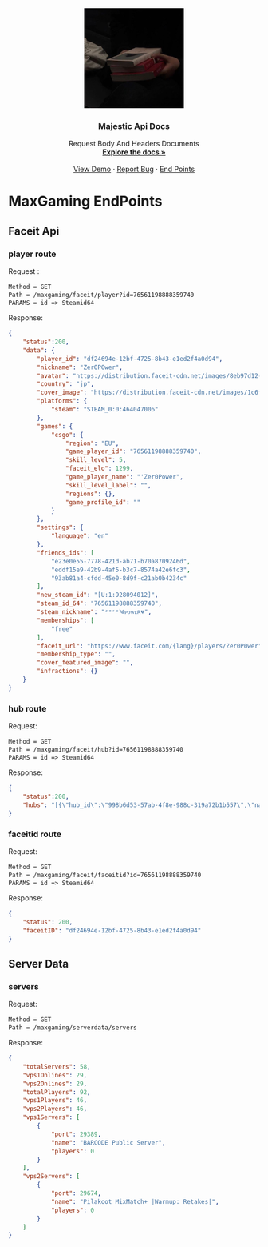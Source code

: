 <!-- PROJECT LOGO -->
<div align="center">
  <a href="https://github.com/Zer0Power/Majestic-Api">
    <img src="images/logo3.png" alt="Logo" width="200" height="200">
  </a>

  <h3 align="center">Majestic Api Docs</h3>

  <p align="center">
    Request Body And Headers Documents
    <br />
    <a href="https://github.com/Zer0Power/Majestic-Api"><strong>Explore the docs »</strong></a>
    <br />
    <br />
    <a href="https://github.com/Zer0Power/Majestic-Api">View Demo</a>
    ·
    <a href="https://github.com/Zer0Power/Majestic-Api/issues">Report Bug</a>
    ·
    <a href="https://github.com/Zer0Power/Majestic-Api/blob/main/end-points.md">End Points</a>
  </p>
</div>

# MaxGaming EndPoints

## Faceit Api

### player route

Request :

```JS
Method = GET
Path = /maxgaming/faceit/player?id=76561198888359740
PARAMS = id => Steamid64
```

Response:

```JSON
{
    "status":200,
    "data": {
        "player_id": "df24694e-12bf-4725-8b43-e1ed2f4a0d94",
        "nickname": "Zer0P0wer",
        "avatar": "https://distribution.faceit-cdn.net/images/8eb97d12-010d-4ab4-ae69-7c3913e5109c.jpeg",
        "country": "jp",
        "cover_image": "https://distribution.faceit-cdn.net/images/1c6f1925-821d-437e-864f-fb0aeef9cc20.jpeg",
        "platforms": {
            "steam": "STEAM_0:0:464047006"
        },
        "games": {
            "csgo": {
                "region": "EU",
                "game_player_id": "76561198888359740",
                "skill_level": 5,
                "faceit_elo": 1299,
                "game_player_name": "'Zer0Power",
                "skill_level_label": "",
                "regions": {},
                "game_profile_id": ""
            }
        },
        "settings": {
            "language": "en"
        },
        "friends_ids": [
            "e23e0e55-7778-421d-ab71-b70a8709246d",
            "eddf15e9-42b9-4af5-b3c7-8574a42e6fc3",
            "93ab81a4-cfdd-45e0-8d9f-c21ab0b4234c"
        ],
        "new_steam_id": "[U:1:928094012]",
        "steam_id_64": "76561198888359740",
        "steam_nickname": "ᶻᵉʳᵒ༄ᴩᴏᴡᴇʀ💔",
        "memberships": [
            "free"
        ],
        "faceit_url": "https://www.faceit.com/{lang}/players/Zer0P0wer",
        "membership_type": "",
        "cover_featured_image": "",
        "infractions": {}
    }
}

```

### hub route

Request:

```JS
Method = GET
Path = /maxgaming/faceit/hub?id=76561198888359740
PARAMS = id => Steamid64
```

Response:

```JSON
{
    "status":200,
    "hubs": "[{\"hub_id\":\"998b6d53-57ab-4f8e-988c-319a72b1b557\",\"name\":\"MaxGaming CSGO Community\",\"avatar\":\"https://assets.faceit-cdn.net/hubs/avatar/998b6d53-57ab-4f8e-988c-319a72b1b557_1654293267622.jpg\",\"game_id\":\"csgo\",\"organizer_id\":\"9144d203-1505-4420-97a4-1073cb7917b4\",\"faceit_url\":\"https://www.faceit.com/{lang}/hub/998b6d53-57ab-4f8e-988c-319a72b1b557/\"},{\"hub_id\":\"2920d286-a408-4cf7-8241-82516185b99e\",\"name\":\"Pimp's Clan\",\"avatar\":\"https://assets.faceit-cdn.net/hubs/avatar/2920d286-a408-4cf7-8241-82516185b99e_1675250845022.jpg\",\"game_id\":\"csgo\",\"organizer_id\":\"3cd10168-6f35-4619-a058-c4270c49de8a\",\"faceit_url\":\"https://www.faceit.com/{lang}/hub/2920d286-a408-4cf7-8241-82516185b99e/\"},{\"hub_id\":\"48cc3d2f-5234-4d0b-be9b-76585efed243\",\"name\":\"OHNEPIXEL'S CLAN\",\"avatar\":\"https://assets.faceit-cdn.net/hubs/avatar/48cc3d2f-5234-4d0b-be9b-76585efed243_1652952377892.png\",\"game_id\":\"csgo\",\"organizer_id\":\"71cc5e44-0020-42ad-822c-a456cf5b8a89\",\"faceit_url\":\"https://www.faceit.com/{lang}/hub/48cc3d2f-5234-4d0b-be9b-76585efed243/\"},{\"hub_id\":\"865ab3a5-923c-467a-a479-00434446a0a0\",\"name\":\"Axis Hub\",\"avatar\":\"https://assets.faceit-cdn.net/hubs/avatar/865ab3a5-923c-467a-a479-00434446a0a0_1604661075981.jpg\",\"game_id\":\"csgo\",\"organizer_id\":\"aebd3a1f-5d26-4c74-b317-63241d13f532\",\"faceit_url\":\"https://www.faceit.com/{lang}/hub/865ab3a5-923c-467a-a479-00434446a0a0/\"},{\"hub_id\":\"ae624a2c-7844-4529-8fc6-18b87c0f8a2f\",\"name\":\"BlackrocksPro CLAN\",\"avatar\":\"https://assets.faceit-cdn.net/hubs/avatar/ae624a2c-7844-4529-8fc6-18b87c0f8a2f_1628986839201.jpg\",\"game_id\":\"csgo\",\"organizer_id\":\"936ca97f-a0c7-4e4d-aca0-d4aea9025a6c\",\"faceit_url\":\"https://www.faceit.com/{lang}/hub/ae624a2c-7844-4529-8fc6-18b87c0f8a2f/\"},{\"hub_id\":\"d54ea84a-8f3c-4692-9f88-504d3f0c6d5e\",\"name\":\"CS:GO Middle East 1v1\",\"avatar\":\"https://assets.faceit-cdn.net/hubs/avatar/d54ea84a-8f3c-4692-9f88-504d3f0c6d5e_1560456699218.jpg\",\"game_id\":\"csgo\",\"organizer_id\":\"c3d1125a-3a70-4fe9-8545-269dd8873208\",\"faceit_url\":\"https://www.faceit.com/{lang}/hub/d54ea84a-8f3c-4692-9f88-504d3f0c6d5e/\"},{\"hub_id\":\"f2ff4bac-8462-4ac6-b32a-8234ce7bda49\",\"name\":\"UNLUKO\",\"avatar\":\"https://assets.faceit-cdn.net/hubs/avatar/f2ff4bac-8462-4ac6-b32a-8234ce7bda49_1652881130241.jpg\",\"game_id\":\"csgo\",\"organizer_id\":\"e42779d1-5419-407a-ad16-e94c8f4fc637\",\"faceit_url\":\"https://www.faceit.com/{lang}/hub/f2ff4bac-8462-4ac6-b32a-8234ce7bda49/\"}]"
}
```

### faceitid route

Request:

```JS
Method = GET
Path = /maxgaming/faceit/faceitid?id=76561198888359740
PARAMS = id => Steamid64
```

Response:

```JSON
{
    "status": 200,
    "faceitID": "df24694e-12bf-4725-8b43-e1ed2f4a0d94"
}
```

## Server Data

### servers

Request:

```JS
Method = GET
Path = /maxgaming/serverdata/servers
```

Response:

```JSON
{
    "totalServers": 58,
    "vps1Onlines": 29,
    "vps2Onlines": 29,
    "totalPlayers": 92,
    "vps1Players": 46,
    "vps2Players": 46,
    "vps1Servers": [
        {
            "port": 29389,
            "name": "BARCODE Public Server",
            "players": 0
        }
    ],
    "vps2Servers": [
        {
            "port": 29674,
            "name": "Pilakoot MixMatch+ |Warmup: Retakes|",
            "players": 0
        }
    ]
}
```
